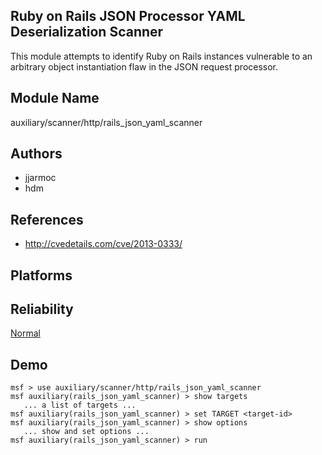 ## Ruby on Rails JSON Processor YAML Deserialization Scanner

This module attempts to identify Ruby on Rails instances 
vulnerable to an arbitrary object instantiation flaw in the 
JSON request processor.


## Module Name
auxiliary/scanner/http/rails_json_yaml_scanner

## Authors
* jjarmoc
* hdm


## References
* http://cvedetails.com/cve/2013-0333/




## Platforms


## Reliability
[Normal](https://github.com/rapid7/metasploit-framework/wiki/Exploit-Ranking)

## Demo

```
msf > use auxiliary/scanner/http/rails_json_yaml_scanner
msf auxiliary(rails_json_yaml_scanner) > show targets
   ... a list of targets ...
msf auxiliary(rails_json_yaml_scanner) > set TARGET <target-id>
msf auxiliary(rails_json_yaml_scanner) > show options
   ... show and set options ...
msf auxiliary(rails_json_yaml_scanner) > run
```
    
    